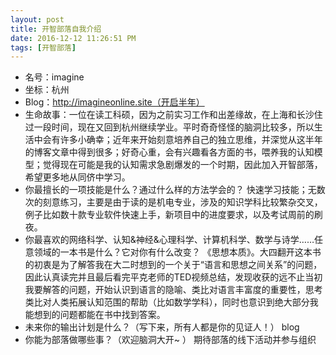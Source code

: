 ```yaml
---
layout: post
title: 开智部落自我介绍
date: 2016-12-12 11:26:51 PM 
tags: [开智部落]  
---
```



- 名号：imagine
- 坐标：杭州
- Blog：http://imagineonline.site（开启半年）
- 生命故事：一位在读工科硕，因为之前实习工作和出差缘故，在上海和长沙住过一段时间，现在又回到杭州继续学业。平时奇奇怪怪的脑洞比较多，所以生活中会有许多小确幸；近年来开始刻意培养自己的独立思维，并深觉从这半年的博客文章中得到很多；好奇心重，会有兴趣看各方面的书，喂养我的认知模型；觉得现在可能是我的认知需求急剧爆发的一个时期，因此加入开智部落，希望更多地从同侪中学习。
- 你最擅长的一项技能是什么？通过什么样的方法学会的？
快速学习技能；无数次的刻意练习，主要是由于读的是机电专业，涉及的知识学科比较繁杂交叉，例子比如数十款专业软件快速上手，新项目中的进度要求，以及考试周前的刷夜。
- 你最喜欢的网络科学、认知&神经&心理科学、计算机科学、数学与诗学……任意领域的一本书是什么？它对你有什么改变？ 
《思想本质》。大四翻开这本书的初衷是为了解答我在大二时想到的一个关于“语言和思想之间关系”的问题，因此认真读完并且最后看完平克老师的TED视频总结，发现收获的远不止当初我要解答的问题，开始认识到语言的隐喻、类比对语言丰富度的重要性，思考类比对人类拓展认知范围的帮助（比如数学学科），同时也意识到绝大部分我能想到的问题都能在书中找到答案。
- 未来你的输出计划是什么？（写下来，所有人都是你的见证人！）
blog
- 你能为部落做哪些事？（欢迎脑洞大开~ ）
期待部落的线下活动并参与组织
